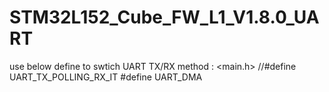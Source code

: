 # STM32L152_Cube_FW_L1_V1.8.0_UART
use below define to swtich UART TX/RX method :
<main.h>
//#define UART_TX_POLLING_RX_IT
#define UART_DMA
